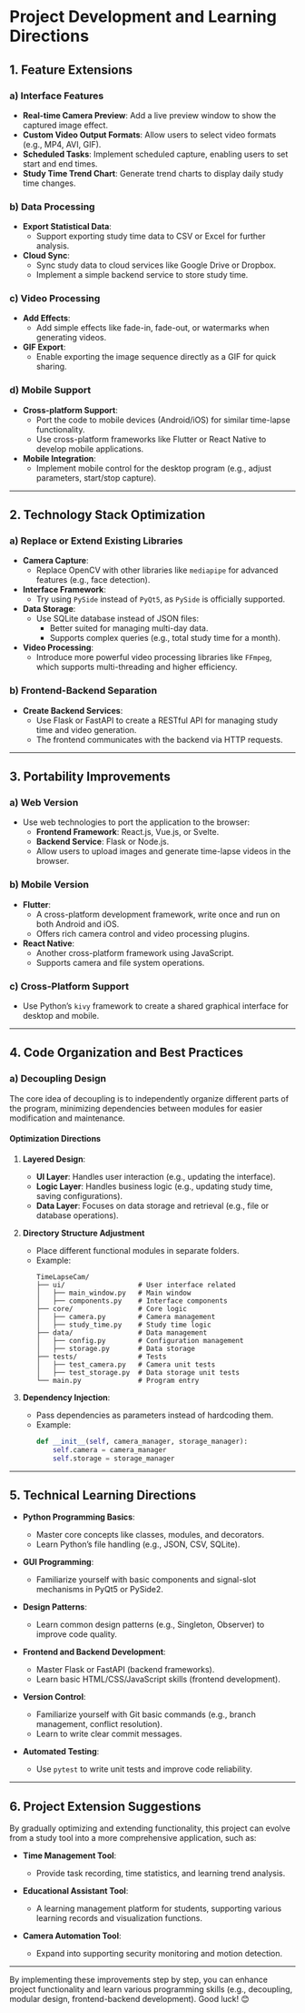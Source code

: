 
# Project Development and Learning Directions

## 1. Feature Extensions

### a) Interface Features
- **Real-time Camera Preview**: Add a live preview window to show the captured image effect.
- **Custom Video Output Formats**: Allow users to select video formats (e.g., MP4, AVI, GIF).
- **Scheduled Tasks**: Implement scheduled capture, enabling users to set start and end times.
- **Study Time Trend Chart**: Generate trend charts to display daily study time changes.

### b) Data Processing
- **Export Statistical Data**:
  - Support exporting study time data to CSV or Excel for further analysis.
- **Cloud Sync**:
  - Sync study data to cloud services like Google Drive or Dropbox.
  - Implement a simple backend service to store study time.

### c) Video Processing
- **Add Effects**:
  - Add simple effects like fade-in, fade-out, or watermarks when generating videos.
- **GIF Export**:
  - Enable exporting the image sequence directly as a GIF for quick sharing.

### d) Mobile Support
- **Cross-platform Support**:
  - Port the code to mobile devices (Android/iOS) for similar time-lapse functionality.
  - Use cross-platform frameworks like Flutter or React Native to develop mobile applications.
- **Mobile Integration**:
  - Implement mobile control for the desktop program (e.g., adjust parameters, start/stop capture).

---

## 2. Technology Stack Optimization

### a) Replace or Extend Existing Libraries
- **Camera Capture**:
  - Replace OpenCV with other libraries like `mediapipe` for advanced features (e.g., face detection).
- **Interface Framework**:
  - Try using `PySide` instead of `PyQt5`, as `PySide` is officially supported.
- **Data Storage**:
  - Use SQLite database instead of JSON files:
    - Better suited for managing multi-day data.
    - Supports complex queries (e.g., total study time for a month).
- **Video Processing**:
  - Introduce more powerful video processing libraries like `FFmpeg`, which supports multi-threading and higher efficiency.

### b) Frontend-Backend Separation
- **Create Backend Services**:
  - Use Flask or FastAPI to create a RESTful API for managing study time and video generation.
  - The frontend communicates with the backend via HTTP requests.

---

## 3. Portability Improvements

### a) Web Version
- Use web technologies to port the application to the browser:
  - **Frontend Framework**: React.js, Vue.js, or Svelte.
  - **Backend Service**: Flask or Node.js.
  - Allow users to upload images and generate time-lapse videos in the browser.

### b) Mobile Version
- **Flutter**:
  - A cross-platform development framework, write once and run on both Android and iOS.
  - Offers rich camera control and video processing plugins.
- **React Native**:
  - Another cross-platform framework using JavaScript.
  - Supports camera and file system operations.

### c) Cross-Platform Support
- Use Python’s `kivy` framework to create a shared graphical interface for desktop and mobile.

---

## 4. Code Organization and Best Practices

### a) Decoupling Design
The core idea of decoupling is to independently organize different parts of the program, minimizing dependencies between modules for easier modification and maintenance.

#### Optimization Directions
1. **Layered Design**:
   - **UI Layer**: Handles user interaction (e.g., updating the interface).
   - **Logic Layer**: Handles business logic (e.g., updating study time, saving configurations).
   - **Data Layer**: Focuses on data storage and retrieval (e.g., file or database operations).

2. **Directory Structure Adjustment**
   - Place different functional modules in separate folders.
   - Example:
     ```
     TimeLapseCam/
     ├── ui/                  # User interface related
     │   ├── main_window.py   # Main window
     │   ├── components.py    # Interface components
     ├── core/                # Core logic
     │   ├── camera.py        # Camera management
     │   ├── study_time.py    # Study time logic
     ├── data/                # Data management
     │   ├── config.py        # Configuration management
     │   ├── storage.py       # Data storage
     ├── tests/               # Tests
     │   ├── test_camera.py   # Camera unit tests
     │   ├── test_storage.py  # Data storage unit tests
     └── main.py              # Program entry
     ```

3. **Dependency Injection**:
   - Pass dependencies as parameters instead of hardcoding them.
   - Example:
     ```python
     def __init__(self, camera_manager, storage_manager):
         self.camera = camera_manager
         self.storage = storage_manager
     ```

---

## 5. Technical Learning Directions

- **Python Programming Basics**:
  - Master core concepts like classes, modules, and decorators.
  - Learn Python’s file handling (e.g., JSON, CSV, SQLite).

- **GUI Programming**:
  - Familiarize yourself with basic components and signal-slot mechanisms in PyQt5 or PySide2.

- **Design Patterns**:
  - Learn common design patterns (e.g., Singleton, Observer) to improve code quality.

- **Frontend and Backend Development**:
  - Master Flask or FastAPI (backend frameworks).
  - Learn basic HTML/CSS/JavaScript skills (frontend development).

- **Version Control**:
  - Familiarize yourself with Git basic commands (e.g., branch management, conflict resolution).
  - Learn to write clear commit messages.

- **Automated Testing**:
  - Use `pytest` to write unit tests and improve code reliability.

---

## 6. Project Extension Suggestions

By gradually optimizing and extending functionality, this project can evolve from a study tool into a more comprehensive application, such as:

- **Time Management Tool**:
  - Provide task recording, time statistics, and learning trend analysis.

- **Educational Assistant Tool**:
  - A learning management platform for students, supporting various learning records and visualization functions.

- **Camera Automation Tool**:
  - Expand into supporting security monitoring and motion detection.

---

By implementing these improvements step by step, you can enhance project functionality and learn various programming skills (e.g., decoupling, modular design, frontend-backend development). Good luck! 😊
